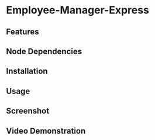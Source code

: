 # Employee-Manager-Express

## Features

## Node Dependencies

## Installation

## Usage

## Screenshot

## Video Demonstration